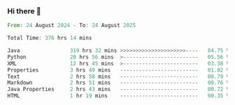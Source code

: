 ### Hi there 👋

<!--
**luoxuanzao/luoxuanzao** is a ✨ _special_ ✨ repository because its `README.md` (this file) appears on your GitHub profile.

Here are some ideas to get you started:

- 🔭 I’m currently working on ...
- 🌱 I’m currently learning ...
- 👯 I’m looking to collaborate on ...
- 🤔 I’m looking for help with ...
- 💬 Ask me about ...
- 📫 How to reach me: ...
- 😄 Pronouns: ...
- ⚡ Fun fact: ...
-->

<!--START_SECTION:waka-->

```rust
From: 24 August 2024 - To: 24 August 2025

Total Time: 376 hrs 14 mins

Java                319 hrs 32 mins >>>>>>>>>>>>>>>>>>>>>----   84.75 %
Python              20 hrs 56 mins  >------------------------   05.56 %
XML                 12 hrs 45 mins  >------------------------   03.38 %
Properties          3 hrs 49 mins   -------------------------   01.02 %
Text                2 hrs 58 mins   -------------------------   00.79 %
Markdown            2 hrs 51 mins   -------------------------   00.76 %
Java Properties     2 hrs 43 mins   -------------------------   00.72 %
HTML                1 hr 19 mins    -------------------------   00.35 %
```

<!--END_SECTION:waka-->